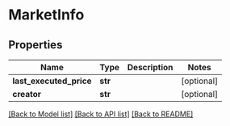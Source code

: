 # MarketInfo

## Properties
Name | Type | Description | Notes
------------ | ------------- | ------------- | -------------
**last_executed_price** | **str** |  | [optional] 
**creator** | **str** |  | [optional] 

[[Back to Model list]](../README.md#documentation-for-models) [[Back to API list]](../README.md#documentation-for-api-endpoints) [[Back to README]](../README.md)


